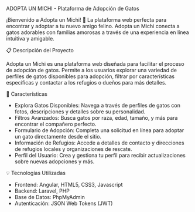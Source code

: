 ADOPTA UN MICHI - Plataforma de Adopción de Gatos

¡Bienvenido a Adopta un Michi! 🐾 La plataforma web perfecta para encontrar y adoptar a tu nuevo amigo felino. 
Adopta un Michi conecta a gatos adorables con familias amorosas a través de una experiencia en línea intuitiva y amigable.


📋 Descripción del Proyecto


Adopta un Michi es una plataforma web diseñada para facilitar el proceso de adopción de gatos. Permite a los usuarios explorar una variedad de perfiles de gatos disponibles para adopción, filtrar por características específicas y contactar a los refugios o dueños para más detalles.


🚀 Características


- Explora Gatos Disponibles: Navega a través de perfiles de gatos con fotos, descripciones y detalles sobre su personalidad.
- Filtros Avanzados: Busca gatos por raza, edad, tamaño, y más para encontrar el compañero perfecto.
- Formulario de Adopción: Completa una solicitud en línea para adoptar un gato directamente desde el sitio.
- Información de Refugios: Accede a detalles de contacto y direcciones de refugios locales y organizaciones de rescate.
- Perfil del Usuario: Crea y gestiona tu perfil para recibir actualizaciones sobre nuevas adopciones y más.



💡 Tecnologías Utilizadas


- Frontend: Angular, HTML5, CSS3, Javascript
- Backend: Laravel, PHP
- Base de Datos: PhpMyAdmin
- Autenticación: JSON Web Tokens (JWT)
